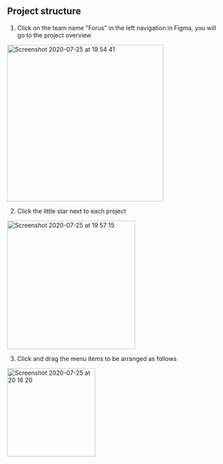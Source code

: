 ## Project structure

1. Click on the team name "Forus" in the left navigation in Figma, you will go to the project overview

<img width="365" alt="Screenshot 2020-07-25 at 19 54 41" src="https://user-images.githubusercontent.com/30194799/88463141-dae18480-ceb0-11ea-94fd-22b3f52e42a7.png">

2. Click the little star next to each project

<img width="299" alt="Screenshot 2020-07-25 at 19 57 15" src="https://user-images.githubusercontent.com/30194799/88463490-678d4200-ceb3-11ea-99a3-d399f5a63043.png">

3. Click and drag the menu items to be arranged as follows

<img width="206" alt="Screenshot 2020-07-25 at 20 16 20" src="https://user-images.githubusercontent.com/30194799/88463583-129dfb80-ceb4-11ea-98c8-0eea31dea2a5.png">


